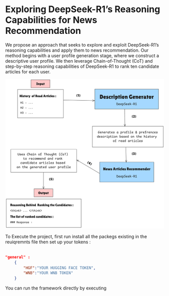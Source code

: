 # Exploring DeepSeek-R1’s Reasoning Capabilities for News Recommendation

We propose an approach that seeks to explore and exploit DeepSeek-R1’s reasoning capabilities and apply them to news recommendation. Our method begins with a user profile generation stage, where we construct a descriptive user profile. We then leverage Chain-of-Thought (CoT) and step-by-step reasoning capabilities of DeepSeek-R1 to rank ten candidate articles for each user.

![DeepSeek-R1-Based Proposed Method](Pictures/FrameWorkPIC.png)

To Execute the project, first run install all the packegs existing in the reuiqremnts file then set up your tokens :

```json

"general" :
    {
        "HGF":"YOUR HUGGING FACE TOKEN",
        "WNB":"YOUR WNB TOKEN"
    }

```

You can run the framework directly by executing
